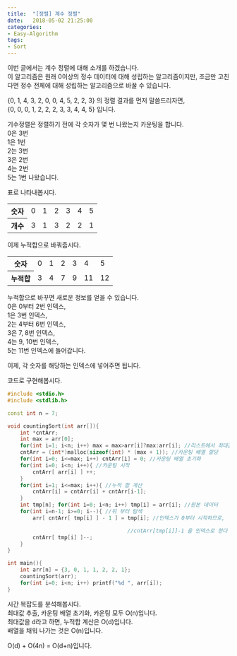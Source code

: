 ```yaml
---
title:  "[정렬] 계수 정렬"
date:   2018-05-02 21:25:00
categories:
- Easy-Algorithm
tags:
- Sort
---
```


이번 글에서는 계수 정렬에 대해 소개를 하겠습니다.<br>
이 알고리즘은 원래 0이상의 정수 데이터에 대해 성립하는 알고리즘이지만, 조금만 고친다면 정수 전체에 대해 성립하는 알고리즘으로 바꿀 수 있습니다.<br>

{0, 1, 4, 3, 2, 0, 0, 4, 5, 2, 2, 3} 의 정렬 결과를 먼저 말씀드리자면,<br>
{0, 0, 0, 1, 2, 2, 2, 3, 3, 4, 4, 5} 입니다.

기수정렬은 정렬하기 전에 각 숫자가 몇 번 나왔는지 카운팅을 합니다.<br>
0은 3번<br>
1은 1번<br>
2는 3번<br>
3은 2번<br>
4는 2번<br>
5는 1번 나왔습니다.<br>

표로 나타내봅시다.
<table>
<tr> <th>숫자</th> <td>0</td> <td>1</td> <td>2</td> <td>3</td> <td>4</td> <td>5</td> </tr>
<tr> <th>개수</th> <td>3</td> <td>1</td> <td>3</td> <td>2</td> <td>2</td> <td>1</td> </tr>
</table>

이제 누적합으로 바꿔줍시다.

<table>
<tr> <th>숫자</th> <td>0</td> <td>1</td> <td>2</td> <td>3</td> <td>4</td> <td>5</td> </tr>
<tr> <th>누적합</th> <td>3</td> <td>4</td> <td>7</td> <td>9</td> <td>11</td> <td>12</td> </tr>
</table>

누적합으로 바꾸면 새로운 정보를 얻을 수 있습니다.<br>
0은 0부터 2번 인덱스,<br>
1은 3번 인덱스,<br>
2는 4부터 6번 인덱스,<br>
3은 7, 8번 인덱스,<br>
4는 9, 10번 인덱스,<br>
5는 11번 인덱스에 들어갑니다.

이제, 각 숫자를 해당하는 인덱스에 넣어주면 됩니다.

코드로 구현해봅시다.
```cpp
#include <stdio.h>
#include <stdlib.h>

const int n = 7;

void countingSort(int arr[]){
    int *cntArr;
    int max = arr[0];
    for(int i=1; i<n; i++) max = max>arr[i]?max:arr[i]; //리스트에서 최대값 추출
    cntArr = (int*)malloc(sizeof(int) * (max + 1)); //카운팅 배열 할당
    for(int i=0; i<=max; i++) cntArr[i] = 0; //카운팅 배열 초기화
    for(int i=0; i<n; i++){ //카운팅 시작
        cntArr[ arr[i] ] ++;
    }
    for(int i=1; i<=max; i++){ //누적 합 계산
        cntArr[i] = cntArr[i] + cntArr[i-1];
    }
    int tmp[n]; for(int i=0; i<n; i++) tmp[i] = arr[i]; //원본 데이터
    for(int i=n-1; i>=0; i--){ //뒤 부터 탐색
        arr[ cntArr[ tmp[i] ] - 1 ] = tmp[i]; //인덱스가 0부터 시작하므로,

                                      //cntArr[tmp[i]]-1 을 인덱스로 한다
        cntArr[ tmp[i] ]--;
    }
}

int main(){
    int arr[n] = {3, 0, 1, 1, 2, 2, 1};
    countingSort(arr);
    for(int i=0; i<n; i++) printf("%d ", arr[i]);
}
```

시간 복잡도를 분석해봅시다.<br>
최대값 추출, 카운팅 배열 초기화, 카운팅 모두 O(n)입니다.<br>
최대값을 d라고 하면, 누적합 계산은 O(d)입니다.<br>
배열을 채워 나가는 것은 O(n)입니다.

O(d) + O(4n) = O(d+n)입니다.
